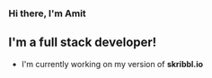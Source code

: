 ### Hi there, I'm Amit

## I'm a full stack developer!
- I'm currently working on my version of **skribbl.io**